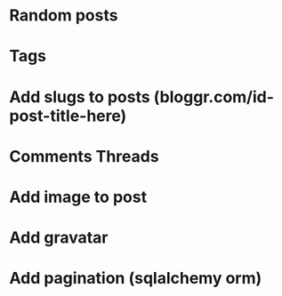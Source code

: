 # Random posts 

# Tags

# Add slugs to posts (bloggr.com/id-post-title-here)

# Comments Threads

# Add image to post

# Add gravatar

# Add pagination (sqlalchemy orm)
